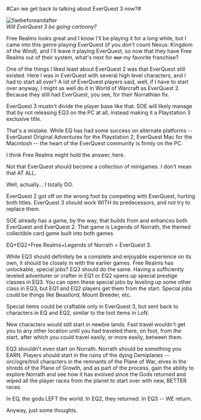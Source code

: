 #Can we get back to talking about EverQuest 3 now?#

![faebeforeandafter](http://westkarana.com/wp-content/uploads/2009/04/faebeforeandafter.jpg "faebeforeandafter")  
*Will EverQuest 3 be going cartoony?*

Free Realms looks great and I know I'll be playing it for a long while, but I came into this genre playing EverQuest (if you don't count Nexus: Kingdom of the Wind), and I'll leave it playing EverQuest, so now that they have Free Realms out of their system, what's next for ~~our~~ *my* favorite franchise?

One of the things I liked least about EverQuest 2 was that EverQuest still existed. Here I was in EverQuest with several high level characters, and I had to start all over? A lot of EverQuest players said, well, if I have to start over anyway, I might as well do it in World of Warcraft as EverQuest 2. Because they still had EverQuest, you see, for their Norrathian fix.

EverQuest 3 mustn't divide the player base like that. SOE will likely manage that by not releasing EQ3 on the PC at all, instead making it a Playstation 3 exclusive title.

That's a mistake. While EQ has had some success on alternate platforms -- EverQuest Original Adventures for the Playstation 2, EverQuest Mac for the Macintosh -- the heart of the EverQuest community is firmly on the PC.

I think Free Realms might hold the answer, here.

Not that EverQuest should become a collection of minigames. I don't mean that AT ALL.

Well, actually... I totally DO.

EverQuest 2 got off on the wrong foot by competing with EverQuest, hurting both titles. EverQuest 3 should work WITH its predecessors, and not try to replace them.

SOE already has a game, by the way, that builds from and enhances both EverQuest and EverQuest 2. That game is Legends of Norrath, the themed collectible card game built into both games. 

EQ+EQ2+Free Realms+Legends of Norrath = EverQuest 3.

While EQ3 should definitely be a complete and enjoyable experience on its own, it should tie closely in with the earlier games. Free Realms has unlockable, special jobs? EQ3 should do the same. Having a sufficiently leveled adventurer or crafter in EQ1 or EQ2 opens up special prestige classes in EQ3. You can open these special jobs by leveling up some other class in EQ3, but EQ1 and EQ2 players get them from the start. Special jobs could be things like Beastlord, Mount Breeder, etc.

Special items could be craftable only in EverQuest 3, but sent back to characters in EQ and EQ2, similar to the loot items in LoN.

New characters would still start in newbie lands. Fast travel wouldn't get you to any other location until you had traveled there, on foot, from the start, after which you could travel easily, or more easily, between them.

EQ3 shouldn't even start on Norrath. Norrath should be something you EARN. Players should start in the ruins of the dying Demiplanes -- orc/ogre/troll characters in the remnants of the Plane of War, elves in the shreds of the Plane of Growth, and as part of the process, gain the ability to explore Norrath and see how it has evolved since the Gods returned and wiped all the player races from the planet to start over with new, BETTER races.

In EQ, the gods LEFT the world. In EQ2, they returned. In EQ3 -- WE return.

Anyway, just some thoughts.

